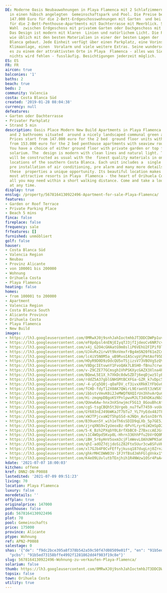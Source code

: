 ```yaml
---
DE: Moderne Oasis Neubauwohnungen in Playa Flamenca mit 2 Schlafzimmern und 2 Bädern
  in einen hübsch angelegten  Gemeinschaftspark und Pool. Die Preise beginnen bei
  147.000 Euro für die 2-Bett-Erdgeschosswohnungen mit Garten  und bei 153.000 Euro
  für die 2-Bett-Penthouse-Apartments mit Dachterrasse mit Meerblick. Sie haben die
  Wahl  zwischen Erdgeschoss mit privatem Garten oder Dachgeschoss mit Dachterrasse.
  Das Design ist modern mit klaren  Linien und natürlichem Licht. Die Residenz wird
  wie üblich mit den besten Materialien in einer der besten Lagen der  südlichen Costa
  Blanca gebaut. Jede Einheit verfügt über einen Parkplatz, eine Vorinstallation der
  Klimaanlage, einen  Voralarm und viele weitere Extras. Seine wunderschöne Lage macht
  es zu einem der attraktivsten Orte in Playa  Flamenca - alles was Sie brauchen -
  nichts wird fehlen - fussläufig. Besichtigungen jederzeit möglich.
ES: ES
FR: FR
aircon: true
balconies: '1'
baths: 2
beach: true
beds: 2
community: Valencia
costa: Costa Blanca Süd
created: '2019-01-28 08:04:38'
currency: null
defeatures:
- Garten oder Dachterrasse
- Privater Parkplatz
- Strand 5 min
description: Oasis Place Modern New Build Apartments in Playa Flamenca with 2 bedrooms
  and 2 bathrooms situated  around a nicely landscaped communal green area and pool.
  Prices start from 147.000 euro for the 2 bed  ground floor units with garden and
  from 153.000 euro for the 2 bed penthouse apartments with seaview roof  terrace.
  You have a choice of either ground floor with private garden or top floor with rooftop
  solarium. The  design is modern with clean lines and natural light. The residence
  will be constructed as usual with the  finest quality materials in one of the best
  locations of the southern Costa Blanca. Each unit includes a  single parking space,
  pre installation of air conditioning, pre alarm and many more details that make
  these  properties a unique opportunity. Its beautiful location makes it one of the
  most attractive resorts in Playa  Flamenca - the heart of Orihuela Costa, offering
  all you may need within a short walking distance. Come and take a look. Viewings
  at any time.
display: true
enslug: /property/5678164130922496-Apartment-for-sale-Playa-Flamenca/
features:
- Garden or Roof Terrace
- Private Parking Place
- Beach 5 mins
finca: false
fireplace: false
frequency: sale
frfeatures: []
furnished: unmöbliert
golf: false
hauser:
- Costa Blanca Süd
- Valencia Region
- Neubau
- Provinz Alicante
- von 100001 bis 200000
- Wohnung
- Orihuela Costa
- Playa Flamenca
heating: false
homes:
- from 100001 to 200000
- Apartment
- Valencia Region
- Costa Blanca South
- Alicante Province
- Orihuela Costa
- Playa Flamenca
- New Build
images:
- https://lh3.googleusercontent.com/0MRwXJ0j9snhJahIoctmhbJT3DDCDWPp1uvfEVT9upgF6X-nLBpwz6x4NrCad0DOrM6Q6Rmonx-cj-bheFLuzmzhvTPTXWG6Oiw=w640-rj-e30-l100
- https://lh3.googleusercontent.com/eF8pdpsl4nENjEIyqTJ3jfIjdeoCv6NR7cvfKPCRxwngOLdBIvoV6jFR9lFrYA3Zq6qSnJ6I16gAY-Eo9pZfxJN37pfdzrLgxg=w640-rj-e30-l100
- https://lh3.googleusercontent.com/x4j_G2O4cGHAatG9m8sliP6VEhU2FIPifOlmHfG43Vth-nI3hXDhYu7S0jO6GykpfGohb48UCr9pnCtG7DRBuGSBbWtef_JLAg=w640-rj-e30-l100
- https://lh3.googleusercontent.com/UJ4vRx2irwVt9knVmxfrBg4mSN20f61eZCmQwBBAOVG6Y-3cXvjiso9HwRZfq0yGduv3i3ZEvbyGQMeQh_UJS4KE1F4f2V97kMA=w640-rj-e30-l100
- https://lh3.googleusercontent.com/lc4iV5N0M5a_uB9RvoIAScvpVjPmtAof95DGMQekHCQDfT0e_i861nOtWJ0RuWjHysb9nSN3sST2bKa3xrMZkFrH9FpRDU3dfQ=w640-rj-e30-l100
- https://lh3.googleusercontent.com/HOyR9D0D9zOdcQU5oTSjizsV73VBOVg5zQVKutPFwWkZxqdzej4f3sIyW-MUUyTea77C6UPuQcGqAYIeLhtZTELOhn5ZCLNq=w640-rj-e30-l100
- https://lh3.googleusercontent.com/V8DgcIEtvwnY1FvoQAk7LBSH0-fBnu7crwonTIdFASsbocWfp_B-4FKchywWsmO9gpsa9mfkOEkieH535GpSMgOahbAk8eDBEQ=w640-rj-e30-l100
- https://lh3.googleusercontent.com/v-Z9CZE77GCmsgh1VhPSKXycGAZX3Xlna4P6Y1JT8SePwpYOHVKKuvIKCuvIhnUr_iAvywQUVUufXpbBkd4f9ML1HSALHRUux2g=w640-rj-e30-l100
- https://lh3.googleusercontent.com/BQewL5E1X_h7XkDc8dwSZD7j6eqDjwz5lyELMqgAQjpacMHPKgdhv95XwD0dK-j6b3xvUbEftIm2cq7VklgLNoZ2pNttGEzIsLY=w640-rj-e30-l100
- https://lh3.googleusercontent.com/rddZ5A37gblGNHSMtBCXFGa-GZR_k7vDpc5YSBuTVmkCDRhIawWXu4QMLU_Z1Tv8rrv_3MNN1P41xrz7obT3TPABWfNP9wld5Q=w640-rj-e30-l100
- https://lh3.googleusercontent.com/-4-yCq5Q0j-qOaFDV_cf3ivxXRkKlYFbGv0GTtzm0PVIpPOfu9jE16c1NEXODigphfMRAoiCv3voWaRPRIoZIViSN9JciTPp=w640-rj-e30-l100
- https://lh3.googleusercontent.com/fCHD-fdyT12X0AK7QWirL9EraeVEt3zWSXfbHin858gBSG-4wz5EwFMqVbG-QftrNi5bYUPUqIfG9dviATrr6hmGN8CeZaw-MA=w640-rj-e30-l100
- https://lh3.googleusercontent.com/ibbstvVmvK0i2JeMWQfNXQIrUn3hhvArQuCQTeZLlNNU5XWTzy6YOs8dAc1pzaQlD-_elW5GSA1j1rwoq4kpeoHmPhqkiR_zFmE=w640-rj-e30-l100
- https://lh3.googleusercontent.com/Hi-zmqmpDBgoKSYPnlpwvMJLT34hDKazNbXXtiKLZVj2-xXkUrBA0aF5PmUOip8Oxut9j_-ybzW2CJ1KJ_G2bubM52ZIEiE7=w640-rj-e30-l100
- https://lh3.googleusercontent.com/QUew6Aw-hnx3nXSnwjmcF5G13_8GouBhcAtJkt5VOaNvUTjVlC2KvSCuQ9ailXWi6_gUprzyxEoR61hvq6quw9nV2P1w6rnv=w640-rj-e30-l100
- https://lh3.googleusercontent.com/cgS-tsgCBQh5t3Urgeb_nu7fwT7459-voUddudxPIhpA7btWuazU7ATOj-LLFbZjV0Q8dxuTpmaq-peKaxFWm5-_1D4mVx-XJA=w640-rj-e30-l100
- https://lh3.googleusercontent.com/GY603nEJ49bWKaJT7bTu7_YL7YyEdx48JTFDEzJEO158WTmhEUuSth2YSixtr5NCAE0qQ1BwXguU-m1SSazN4VN0phgm7If2=w640-rj-e30-l100
- https://lh3.googleusercontent.com/xWJTPjcvaW2f5hpSSd-mJNQn_AvSsnI0rYWXLIP5Ij0GhB74iKCXL3b2Oa8sgpVeubfLc5Y36SyC7OSVcww1s7fLPtTUnanz1EQ=w640-rj-e30-l100
- https://lh3.googleusercontent.com/B39uen5Y_wih1eTh6sSDID9qLXb_5p7GE5Jia6qKatatec2SJVwf7JjJdh3WAqebIumHmNYfnT2IwvEIzq-t84bb8_od0Gyy=w640-rj-e30-l100
- https://lh3.googleusercontent.com/zjrqXNS9vIyUeoxBz-6PvYLryr6iW2mSpD2xwLoAEsBbfcrpxTP9K8jX7JEKo8BamtTcjXKMdGyqcwS_aFaY2ZC3VACnIqLV=w640-rj-e30-l100
- https://lh3.googleusercontent.com/5-K_Bzh2PXqbY0L8rfXbBC0-Z7BxccAEJGs9xDtF_T_wFhdwQrUS-No8cV8AFgdCiEMLy2nROvIZyF9zqwpctXdJbxc928Dx-A=w640-rj-e30-l100
- https://lh3.googleusercontent.com/s1C4WOpd5Kvp0L-Hhrn336hhPfu2bVrOQ0MXkwhdcLLzroQ5wFvf5JnAm6bavVnSnGZaBC2A80Ga_f11AkBdAA5aZZUxbysSSQ=w640-rj-e30-l100
- https://lh3.googleusercontent.com/iBH_5r6yHnV5oxm3cjFlmWevLOAhUWPKSaGIekDgAblafSYkUELCUsk__X_CGY9hnWqEs6mvQRYEwwyif1xC126baGhgAr0ZDw=w640-rj-e30-l100
- https://lh3.googleusercontent.com/qhI-adOZ7djjdoSiZ82Fto5Uur3cw8SFuVH9lhjoTMFcTj2VX_WKiX0BJJdKgZuDnbxeup8U4wq--9RKeF4cgp_MrGth1UWVMw=w640-rj-e30-l100
- https://lh3.googleusercontent.com/xl7GJb4F0CvFEffyjkusq187dugLnj0Zrnz9FVBLteme73F_X6_jYq3HEWyDJNzgmI3Q9qwUugWOJVWsiH5e-88Au-pU6oDx=w640-rj-e30-l100
- https://lh3.googleusercontent.com/ghkrMHCOWW03V-1FJYfBsdJmhFGlgVnkx1YgYzFgcXXY7OBIERcNPLkK8kuVEBxBG_wHwj2xbWjAzYvYJDo7i0kP3sVWwBCrINg=w640-rj-e30-l100
- https://lh3.googleusercontent.com/K4eO9LUvlutbTEnjhih1R4NWzw1OSr4PaA4IQnz4stPp7QjKX0E-4SYU-yuzDCXgXfJMprrjWKnkGUbc2lojQhlheWBYlb-30Q=w640-rj-e30-l100
kdate: '2021-07-07 18:00:03'
kitchen: offene
kref: DNN2-DN-P0088
lastedited: '2021-07-09 09:51:23'
living: 70
location: Playa Flamenca
luxury: false
moredetails: ''
offplan: true
originalprice: 147000
penthouse: false
pid: 5678164130922496
plot: 70
pool: Gemeinschafts
price: 175000
province: Alicante
ptype: Wohnung
ref: APN2-P0088
salestage: 0
shas: '{"de": "f9dc2bce395a8f378b542a59c50f47d08509e01f", "en": "91b5ed73158bffe4992f1281862dd4f983f19c8e",
  "pcbs": "91b5ed73158bffe4992f1281862dd4f983f19c8e"}'
slug: 5678164130922496-Wohnung-zu-verkaufen-Playa-Flamenca/
solarium: false
thumb: https://lh3.googleusercontent.com/0MRwXJ0j9snhJahIoctmhbJT3DDCDWPp1uvfEVT9upgF6X-nLBpwz6x4NrCad0DOrM6Q6Rmonx-cj-bheFLuzmzhvTPTXWG6Oiw=w400-h240-n-rj-e30-l100
topsix: false
town: Orihuela Costa
utility: true
---
```

